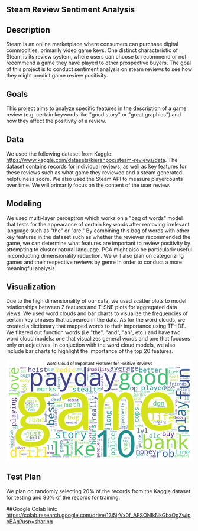 ## Steam Review Sentiment Analysis

## Description
Steam is an online marketplace where consumers can purchase digital commodities, primarily video game keys. One distinct characteristic of Steam is its review system, where users can choose to recommend or not recommend a game they have played to other prospective buyers. The goal of this project is to conduct sentiment analysis on steam reviews to see how they might predict game review positivity.

## Goals
This project aims to analyze specific features in the description of a game review (e.g. certain keywords like "good story" or "great graphics") and how they affect the positivity of a review. 

## Data
We used the following dataset from Kaggle: https://www.kaggle.com/datasets/kieranpoc/steam-reviews/data. The dataset contains records for individual reviews, as well as key features for these reviews such as what game they reviewed and a steam generated helpfulness score. We also used the Steam API to measure playercounts over time. We will primarily focus on the content of the user review.

## Modeling
We used multi-layer perceptron which works on a "bag of words" model that tests for the appearance of certain key words after removing irrelevant language such as "the" or "are." By combining this bag of words with other key features in the dataset such as whether the reviewer recommended the game, we can determine what features are important to review positivity by attempting to cluster natural language. PCA might also be particularly useful in conducting dimensionality reduction. We will also plan on categorizing games and their respective reviews by genre in order to conduct a more meaningful analysis.

## Visualization
Due to the high dimensionality of our data, we used scatter plots to model relationships between 2 features and T-SNE plots for aggregated data views. We used word clouds and bar charts to visualize the frequencies of certain key phrases that appeared in the data. As for the word clouds, we created a dictionary that mapped words to their importance using TF-IDF. We filtered out function words (i.e "the", "and", "an", etc.) and have two word cloud models: one that visualizes general words and one that focuses only on adjectives. In conjuction with the word cloud models, we also include bar charts to highlight the importance of the top 20 features. 

![Word Cloud of Important Features for Positive Reviews for PAYDAY 2](assets/payday2_all_wordcloud.png)




## Test Plan
We plan on randomly selecting 20% of the records from the Kaggle dataset for testing and 80% of the records for training.

##Google Colab link:
https://colab.research.google.com/drive/13i5jrVx0f_AFSONIkNkGbxOgZwippBAg?usp=sharing
